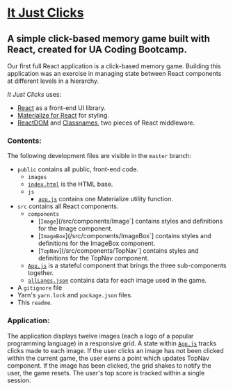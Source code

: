 # [It Just Clicks](https://arethashwalls.github.io/ItJustClicks/)
## A simple click-based memory game built with React, created for UA Coding Bootcamp.

Our first full React application is a click-based memory game. Building this application was an exercise in managing state between React components at different levels in a hierarchy.

*It Just Clicks* uses:

* [React](https://reactjs.org/) as a front-end UI library.
* [Materialize for React](https://react-materialize.github.io/#/) for styling.
* [ReactDOM](https://www.npmjs.com/package/react-dom) and [Classnames](https://www.npmjs.com/package/classnames), two pieces of React middleware.

### Contents:

The following development files are visible in the `master` branch:

* `public` contains all public, front-end code.
  * `images`
  * [`index.html`](/public/index.html) is the HTML base.
  * `js`
    * [`app.js`](/public/js/app.js) contains one Materialize utility function.
* `src` contains all React components.
  * `components`
    * [`Image`](/src/components/Image`] contains styles and definitions for the Image component.
    * [`ImageBox`](/src/components/ImageBox`] contains styles and definitions for the ImageBox component.
    * [`TopNav`](/src/components/TopNav`] contains styles and definitions for the TopNav component.
  * [`App.js`](/src/App.js) is a stateful component that brings the three sub-components together.
  * [`allLangs.json`](/src/allLangs.json) contains data for each image used in the game.
* A `gitignore` file
* Yarn's `yarn.lock` and `package.json` files.
* This `readme`.

### Application:

The application displays twelve images (each a logo of a popular programming language) in a responsive grid. A state within [`App.js`](/src/App.js) tracks clicks made to each image. If the user clicks an image has not been clicked within the current game, the user earns a point which updates TopNav component. If the image has been clicked, the grid shakes to notify the user, the game resets. The user's top score is tracked within a single session.
